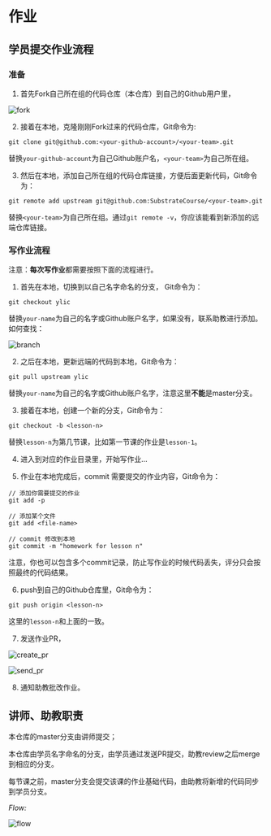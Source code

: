 # 作业

## 学员提交作业流程

### 准备

1. 首先Fork自己所在组的代码仓库（本仓库）到自己的Github用户里，

![fork](./fork.png)

2. 接着在本地，克隆刚刚Fork过来的代码仓库，Git命令为:

```
git clone git@github.com:<your-github-account>/<your-team>.git
```

替换`your-github-account`为自己Github账户名，`<your-team>`为自己所在组。

3. 然后在本地，添加自己所在组的代码仓库链接，方便后面更新代码，Git命令为：

```
git remote add upstream git@github.com:SubstrateCourse/<your-team>.git
```

替换`<your-team>`为自己所在组。通过`git remote -v`，你应该能看到新添加的远端仓库链接。


### 写作业流程

注意：**每次写作业**都需要按照下面的流程进行。

1. 首先在本地，切换到以自己名字命名的分支， Git命令为：

```
git checkout ylic
```

替换`your-name`为自己的名字或Github账户名字，如果没有，联系助教进行添加。如何查找：

![branch](branch.png)

2. 之后在本地，更新远端的代码到本地，Git命令为：

```
git pull upstream ylic
```

替换`your-name`为自己的名字或Github账户名字，注意这里**不能**是master分支。

3. 接着在本地，创建一个新的分支，Git命令为：

```
git checkout -b <lesson-n>
```

替换`lesson-n`为第几节课，比如第一节课的作业是`lesson-1`。

4. 进入到对应的作业目录里，开始写作业...

5. 作业在本地完成后，commit 需要提交的作业内容，Git命令为：

```shell
// 添加你需要提交的作业
git add -p

// 添加某个文件
git add <file-name>

// commit 修改到本地
git commit -m "homework for lesson n"
```

注意，你也可以包含多个commit记录，防止写作业的时候代码丢失，评分只会按照最终的代码结果。

6. push到自己的Github仓库里，Git命令为：

```
git push origin <lesson-n>
```

这里的`lesson-n`和上面的一致。

7. 发送作业PR，

![create_pr](./create_pr.png)

![send_pr](./send_pr.png)

8. 通知助教批改作业。

## 讲师、助教职责

本仓库的master分支由讲师提交；

本仓库由学员名字命名的分支，由学员通过发送PR提交，助教review之后merge到相应的分支。

每节课之前，master分支会提交该课的作业基础代码，由助教将新增的代码同步到学员分支。

*Flow:*

![flow](./course_flow.png)



